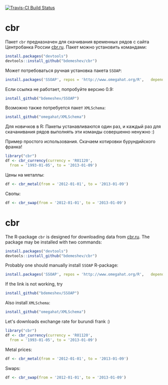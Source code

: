 [![Travis-CI Build Status](https://travis-ci.org/bdemeshev/cbr.svg?branch=master)](https://travis-ci.org/bdemeshev/cbr)

# cbr
Пакет `cbr` предназначен для скачивания временных рядов с сайта Центробанка России [cbr.ru](http://cbr.ru/). Пакет можно установить командами:
```r
install.packages("devtools")
devtools::install_github("bdemeshev/cbr")
```
Может потребоваться ручная установка пакета `SSOAP`:
```r
install.packages('SSOAP', repos = 'http://www.omegahat.org/R',   dependencies = TRUE, type = 'source')
```
Если ссылка не работает, попробуйте версию 0.9:
```r
install_github("bdemeshev/SSOAP")
```
Возможно также потребуется пакет `XMLSchema`:
```r
install_github("omegahat/XMLSchema")
```


Для новичков в R: Пакеты устанавливаются один раз, и каждый раз для скачанивания рядов выполнять эти команды совершенно ненужно :)


Пример простого использования. Скачаем котировки бурундийского франка!
```r
library("cbr")
df <- cbr_currency(currency = 'R01120', 
  from = '1993-01-05', to = '2013-01-09')
```

Цены на металлы:
```r
df <- cbr_metal(from = '2012-01-01', to = '2013-01-09')
```

Свопы:
```r
df <- cbr_swap(from = '2012-01-01', to = '2013-01-09')
```


# cbr
The R-package `cbr` is designed for downloading data from [cbr.ru](http://cbr.ru/). The package may be installed with two commands:
```r
install.packages("devtools")
devtools::install_github("bdemeshev/cbr")
```
Probably one should manually install `SSOAP` R-package:
```r
install.packages('SSOAP', repos = 'http://www.omegahat.org/R',   dependencies = TRUE, type = 'source')
```
If the link is not working, try
```r
install_github("bdemeshev/SSOAP")
```
Also install `XMLSchema`:
```r
install_github("omegahat/XMLSchema")
```

Let's downloads exchange rate for burundi frank :)
```r
library("cbr")
df <- cbr_currency(currency = 'R01120', 
  from = '1993-01-05', to = '2013-01-09')
```

Metal prices:
```r
df <- cbr_metal(from = '2012-01-01', to = '2013-01-09')
```

Swaps:
```r
df <- cbr_swap(from = '2012-01-01', to = '2013-01-09')
```

